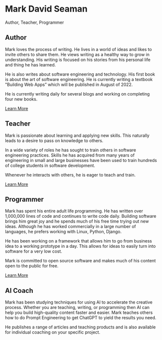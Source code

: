 # Mark David Seaman

Author, Teacher, Programmer

## Author

Mark loves the process of writing.  He lives in a world of ideas and likes to
invite others to share them.  He views writing as a healthy way to grow in
understanding.  His writing is focused on his stories from his personal life and
 thing he has learned.

He is also writes about software engineering and technology.  His first book is
about the art of software engineering.   He is currently writing a textbook
"Building Web Apps” which will be published in August of 2022.

He is currently writing daily for several blogs and working on completing  four
new books.

[Learn More](/mark/Write)


## Teacher

Mark is passionate about learning and applying new skills. This naturally leads
to a desire to pass on knowledge to others.

In a wide variety of roles he has sought to train others in software engineering
practices. Skills he has acquired from many years of engineering in small and
large businesses have been used to train hundreds of college students in
software development.

Whenever he interacts with others, he is eager to teach and train.

[Learn More](/mark/Teach)


## Programmer

Mark has spent his entire adult life programming.  He has written over
1,000,000 lines of code and continues to write code daily.  Building software
brings him great joy and he spends much of his free time trying out new ideas.
Although he has worked commercially in a large number of languages, he prefers
working with Linux, Python, Django.  

He has been working on a framework that allows him to go from business idea to a
working prototype in a day. This allows for ideas to easily turn into software
for a very low cost.

Mark is committed to open source software and makes much of his content open to
the public for free.

[Learn More](/mark/Invent)


## AI Coach

Mark has been studying techniques for using AI to accelerate the creative 
process.  Whether you are teaching, writing, or programming then AI can help
you build high-quality content faster and easier.  Mark teaches others how
to do Prompt Engineering to get ChatGPT to yield the results you need.

He publishes a range of articles and teaching products and is also available for individual
coaching on  your specific project.

